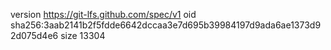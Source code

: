 version https://git-lfs.github.com/spec/v1
oid sha256:3aab2141b2f5fdde6642dccaa3e7d695b39984197d9ada6ae1373d92d075d4e6
size 13304
